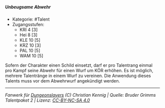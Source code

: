 <!---
Dies ist ein Fanwerk für DUNGEONSLAYERS (C) von Christian Kennig

Quellen:      [Bruder Grimms Talentpaket 2](https://www.f-space.de/ds4/downloads.html)
              [Talentbeschreibungen](https://www.f-space.de/ds4/tools-talentcards.html)
License:      [CC-BY-NC-SA 4.0](https://creativecommons.org/licenses/by-nc-sa/4.0/deed.de)
Richtlinien:  [Fanwerkrichtlinien](https://www.dungeonslayers.net/fanwerk-richtlinien/)
Autor:        Zauberlehrling
-->

  
##### Unbeugsame Abwehr  
- Kategorie: #Talent  
- Zugangsstufen:  
  - KRI 4 [3]  
  - Hei 8 [3]  
  - KLE 10 [5]  
  - KRZ 10 [3]  
  - PAL 10 [5]  
  - WAM 10 [5]  

Sofern der Charakter einen Schild einsetzt, darf er pro Talentrang einmal pro Kampf seine Abwehr für einen Wurf um KÖR erhöhen. Es ist möglich, mehrere Talentränge in einem Wurf zu vereinen. Die Anwendung dieses Talents muss vor dem Abwehrwurf angekündigt werden.


___  
*Fanwerk für [Dungeonslayers](https://www.dungeonslayers.net/) (C) Christian Kennig | Quelle: Bruder Grimms Talentpaket 2 | Lizenz: [CC-BY-NC-SA 4.0](https://creativecommons.org/licenses/by-nc-sa/4.0/deed.de)*  